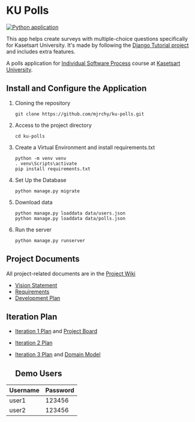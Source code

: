 # KU Polls
[![Python application](https://github.com/mjrchy/ku-polls/actions/workflows/python-app.yml/badge.svg)](https://github.com/mjrchy/ku-polls/actions/workflows/python-app.yml)

This app helps create surveys with multiple-choice questions specifically for Kasetsart University. It's made by following the [Django Tutorial project](https://docs.djangoproject.com/en/3.1/intro/tutorial01/) and includes extra features. 

A polls application for [Individual Software Process](https://cpske.github.io/ISP) course at [Kasetsart University](https://ku.ac.th).

## Install and Configure the Application

1. Cloning the repository
   ```
   git clone https://github.com/mjrchy/ku-polls.git
   ```
2. Access to the project directory
   ```
   cd ku-polls
   ```
3. Create a Virtual Environment and install requirements.txt
   ```
   python -m venv venv
   . venv\Scripts\activate
   pip install requirements.txt
   ```
4. Set Up the Database
   ```
   python manage.py migrate
   ```
6. Download data
   ```
   python manage.py loaddata data/users.json
   python manage.py loaddata data/polls.json
   ```
6. Run the server
   ```
   python manage.py runserver
   ```

## Project Documents

All project-related documents are in the [Project Wiki](../../wiki/Home)

- [Vision Statement](../../wiki/Vision%20Statement)
- [Requirements](../../wiki/Requirements)
- [Development Plan](../../wiki/Development%20Plan)

## Iteration Plan
- [Iteration 1 Plan](../../wiki/Iteration%201%20Plan) and [Project Board](../../projects/1)
- [Iteration 2 Plan](https://github.com/mjrchy/ku-polls/wiki/Iteration-2-Plan)
- [Iteration 3 Plan](https://github.com/mjrchy/ku-polls/wiki/Iteration-3-Plan) and [Domain Model](https://github.com/mjrchy/ku-polls/wiki/Domain-Model)

  ## Demo Users
| Username  | Password        |
|-----------|-----------------|
|   user1   | 123456 |
|   user2   | 123456 |
